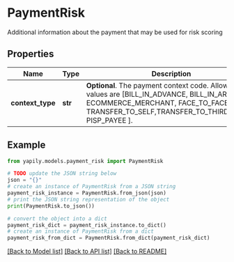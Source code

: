 # PaymentRisk

Additional information about the payment that may be used for risk scoring

## Properties

Name | Type | Description | Notes
------------ | ------------- | ------------- | -------------
**context_type** | **str** | __Optional__. The payment context code. Allowed values are [BILL_IN_ADVANCE, BILL_IN_ARREARS, ECOMMERCE_MERCHANT, FACE_TO_FACE_POS, TRANSFER_TO_SELF,TRANSFER_TO_THIRD_PARTY, PISP_PAYEE ]. | [optional] 

## Example

```python
from yapily.models.payment_risk import PaymentRisk

# TODO update the JSON string below
json = "{}"
# create an instance of PaymentRisk from a JSON string
payment_risk_instance = PaymentRisk.from_json(json)
# print the JSON string representation of the object
print(PaymentRisk.to_json())

# convert the object into a dict
payment_risk_dict = payment_risk_instance.to_dict()
# create an instance of PaymentRisk from a dict
payment_risk_from_dict = PaymentRisk.from_dict(payment_risk_dict)
```
[[Back to Model list]](../README.md#documentation-for-models) [[Back to API list]](../README.md#documentation-for-api-endpoints) [[Back to README]](../README.md)


